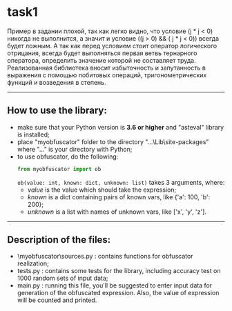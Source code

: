 # task1
Пример в задании плохой, так как легко видно, что условие (j * j < 0) никогда не выполнится, а значит и условие ((j > 0) && ( j * j < 0)) всегда будет ложным. А так как перед условием стоит оператор логического отрицания, всегда будет выполняться первая ветвь тернарного оператора, определить значение которой не составляет труда.
Реализованная библиотека вносит избыточность и запутанность в выражения с помощью побитовых операций, тригонометрических функций и возведения в степень.
_______________________________________________

## How to use the library:
* make sure that your Python version is **3.6 or higher** and "asteval" library is installed;
* place "myobfuscator" folder to the directory "...\Lib\site-packages" where "..." is your directory with Python;
* to use obfuscator, do the following: 
    ```python
    from myobfuscator import ob
    ```
  `ob(value: int, known: dict, unknown: list)` takes 3 arguments, where:
  * _value_ is the value which should take the expression;
  * _known_ is a dict containing pairs of known vars, like {'a': 100, 'b': 200};
  * _unknown_ is a list with names of unknown vars, like ['x', 'y', 'z'].
______________________________________________

## Description of the files:
* \myobfuscator\sources.py : contains functions for obfuscator realization;
* tests.py : contains some tests for the library, including accuracy test on 1000 random sets of input data;
* main.py : running this file, you'll be suggested to enter input data for generation of the obfuscated expression. Also, the value of expression will be counted and printed.
